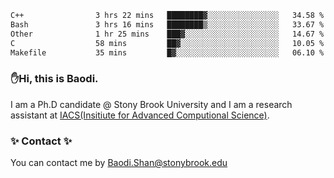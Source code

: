 <!--START_SECTION:waka-->

```txt
C++                3 hrs 22 mins   ████████▓░░░░░░░░░░░░░░░░   34.58 %
Bash               3 hrs 16 mins   ████████▒░░░░░░░░░░░░░░░░   33.67 %
Other              1 hr 25 mins    ███▓░░░░░░░░░░░░░░░░░░░░░   14.67 %
C                  58 mins         ██▓░░░░░░░░░░░░░░░░░░░░░░   10.05 %
Makefile           35 mins         █▓░░░░░░░░░░░░░░░░░░░░░░░   06.10 %
```

<!--END_SECTION:waka-->

### ✋Hi, this is Baodi. 

I am a Ph.D candidate @ Stony Brook University and I am a research assistant at [IACS(Insitiute for Advanced Computional Science)](https://iacs.stonybrook.edu/).

### ✨ Contact ✨

You can contact me by [Baodi.Shan@stonybrook.edu](mailto:Baodi.Shan@stonybrook.edu)





<!--
[![Anurag's GitHub stats](https://github-readme-stats.vercel.app/api?username=lwshanbd&theme=jolly&show_icons=true&count_private=true&include_all_commits=true)](https://github.com/anuraghazra/github-readme-stats)
**lwshanbd/lwshanbd** is a ✨ _special_ ✨ repository because its `README.md` (this file) appears on your GitHub profile.

Here are some ideas to get you started:

- 🔭 I’m currently working on ...
- 🌱 I’m currently learning ...
- 👯 I’m looking to collaborate on ...
- 🤔 I’m looking for help with ...
- 💬 Ask me about ...
- 📫 How to reach me: ...
- 😄 Pronouns: ...
- ⚡ Fun fact: ...
-->

